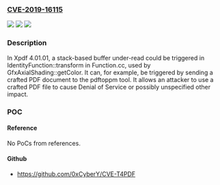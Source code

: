 ### [CVE-2019-16115](https://cve.mitre.org/cgi-bin/cvename.cgi?name=CVE-2019-16115)
![](https://img.shields.io/static/v1?label=Product&message=n%2Fa&color=blue)
![](https://img.shields.io/static/v1?label=Version&message=n%2Fa&color=blue)
![](https://img.shields.io/static/v1?label=Vulnerability&message=n%2Fa&color=brighgreen)

### Description

In Xpdf 4.01.01, a stack-based buffer under-read could be triggered in IdentityFunction::transform in Function.cc, used by GfxAxialShading::getColor. It can, for example, be triggered by sending a crafted PDF document to the pdftoppm tool. It allows an attacker to use a crafted PDF file to cause Denial of Service or possibly unspecified other impact.

### POC

#### Reference
No PoCs from references.

#### Github
- https://github.com/0xCyberY/CVE-T4PDF

